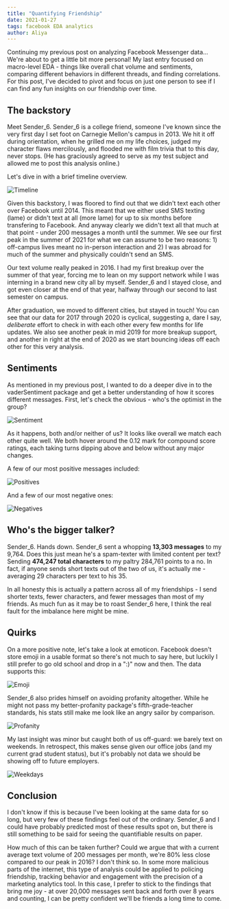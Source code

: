 ```yaml
---
title: "Quantifying Friendship"
date: 2021-01-27
tags: facebook EDA analytics
author: Aliya
---
```


Continuing my previous post on analyzing Facebook Messenger data... We're about to get a little bit more personal! My last entry focused on macro-level EDA - things like overall chat volume and sentiments, comparing different behaviors in different threads, and finding correlations. For this post, I've decided to pivot and focus on just one person to see if I can find any fun insights on our friendship over time.

## The backstory

Meet Sender_6. Sender_6 is a college friend, someone I've known since the very first day I set foot on Carnegie Mellon's campus in 2013. We hit it off during orientation, when he grilled me on my life choices, judged my character flaws mercilously, and flooded me with film trivia that to this day, never stops. (He has graciously agreed to serve as my test subject and allowed me to post this analysis online.)

Let's dive in with a brief timeline overview.

![Timeline]({{site.url}}/assets/facebook-deepdive/image-1-timeline.png)

Given this backstory, I was floored to find out that we didn't text each other over Facebook until 2014. This meant that we either used SMS texting (lame) or didn't text at all (more lame) for up to six months before transfering to Facebook. And anyway clearly we didn't text all that much at that point - under 200 messages a month until the summer. We see our first peak in the summer of 2021 for what we can assume to be two reasons: 1) off-campus lives meant no in-person interaction and 2) I was abroad for much of the summer and physically couldn't send an SMS.

Our text volume really peaked in 2016. I had my first breakup over the summer of that year, forcing me to lean on my support network while I was interning in a brand new city all by myself. Sender_6 and I stayed close, and got even closer at the end of that year, halfway through our second to last semester on campus.  

After graduation, we moved to different cities, but stayed in touch! You can see that our data for 2017 through 2020 is cyclical, suggesting a, dare I say, _deliberate_ effort to check in with each other every few months for life updates. We also see another peak in mid 2019 for more breakup support, and another in right at the end of 2020 as we start bouncing ideas off each other for this very analysis. 

## Sentiments

As mentioned in my previous post, I wanted to do a deeper dive in to the vaderSentiment package and get a better understanding of how it scores different messages. First, let's check the obvious - who's the optimist in the group?

![Sentiment]({{site.url}}/assets/facebook-deepdive/image-2-sentiment.png)

As it happens, both and/or neither of us? It looks like overall we match each other quite well. We both hover around the 0.12 mark for compound score ratings, each taking turns dipping above and below without any major changes.

A few of our most positive messages included:

![Positives]({{site.url}}/assets/facebook-deepdive/image-3-positives.png)

And a few of our most negative ones:

![Negatives]({{site.url}}/assets/facebook-deepdive/image-4-negatives.png)

## Who's the bigger talker?

Sender_6. Hands down. Sender_6 sent a whopping **13,303 messages** to my 9,764. Does this just mean he's a spam-texter with limited content per text? Sending **474,247 total characters** to my paltry 284,761 points to a no. In fact, if anyone sends short texts out of the two of us, it's actually me - averaging 29 characters per text to his 35.

In all honesty this is actually a pattern across all of my friendships - I send shorter texts, fewer characters, and fewer messages than most of my friends. As much fun as it may be to roast Sender_6 here, I think the real fault for the imbalance here might be mine. 

## Quirks

On a more positive note, let's take a look at emoticon. Facebook doesn't store emoji in a usable format so there's not much to say here, but luckily I still prefer to go old school and drop in a ":)" now and then. The data supports this:

![Emoji]({{site.url}}/assets/facebook-deepdive/image-5-emoji.png)

Sender_6 also prides himself on avoiding profanity altogether. While he might not pass my better-profanity package's fifth-grade-teacher standards, his stats still make me look like an angry sailor by comparison.

![Profanity]({{site.url}}/assets/facebook-deepdive/image-7-profanity.png)

My last insight was minor but caught both of us off-guard: we barely text on weekends. In retrospect, this makes sense given our office jobs (and my current grad student status), but it's probably not data we should be showing off to future employers.

![Weekdays]({{site.url}}/assets/facebook-deepdive/image-6-dayofweek.png)

## Conclusion

I don't know if this is because I've been looking at the same data for so long, but very few of these findings feel out of the ordinary. Sender_6 and I could have probably predicted most of these results spot on, but there is still something to be said for seeing the quantifiable results on paper. 

How much of this can be taken further? Could we argue that with a current average text volume of 200 messages per month, we're 80% less close compared to our peak in 2016? I don't think so. In some more malicious parts of the internet, this type of analysis could be applied to policing friendship, tracking behavior and engagement with the precision of a marketing analytics tool. In this case, I prefer to stick to the findings that bring me joy - at over 20,000 messages sent back and forth over 8 years and counting, I can be pretty confident we'll be friends a long time to come. 
